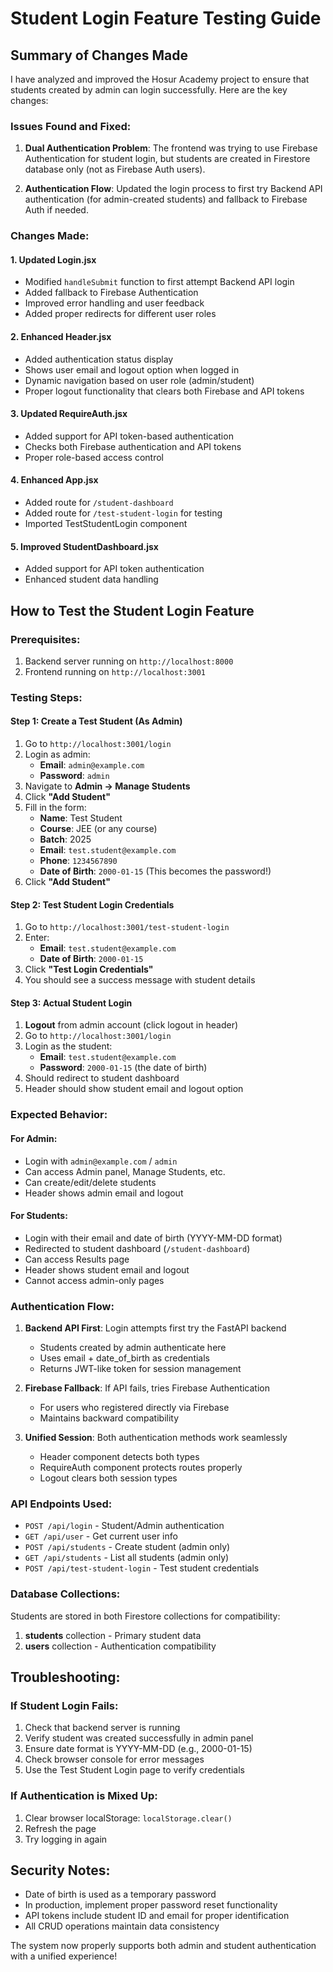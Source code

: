 # Student Login Feature Testing Guide

## Summary of Changes Made

I have analyzed and improved the Hosur Academy project to ensure that students created by admin can login successfully. Here are the key changes:

### Issues Found and Fixed:

1. **Dual Authentication Problem**: The frontend was trying to use Firebase Authentication for student login, but students are created in Firestore database only (not as Firebase Auth users).

2. **Authentication Flow**: Updated the login process to first try Backend API authentication (for admin-created students) and fallback to Firebase Auth if needed.

### Changes Made:

#### 1. Updated Login.jsx
- Modified `handleSubmit` function to first attempt Backend API login
- Added fallback to Firebase Authentication
- Improved error handling and user feedback
- Added proper redirects for different user roles

#### 2. Enhanced Header.jsx
- Added authentication status display
- Shows user email and logout option when logged in
- Dynamic navigation based on user role (admin/student)
- Proper logout functionality that clears both Firebase and API tokens

#### 3. Updated RequireAuth.jsx
- Added support for API token-based authentication
- Checks both Firebase authentication and API tokens
- Proper role-based access control

#### 4. Enhanced App.jsx
- Added route for `/student-dashboard`
- Added route for `/test-student-login` for testing
- Imported TestStudentLogin component

#### 5. Improved StudentDashboard.jsx
- Added support for API token authentication
- Enhanced student data handling

## How to Test the Student Login Feature

### Prerequisites:
1. Backend server running on `http://localhost:8000`
2. Frontend running on `http://localhost:3001`

### Testing Steps:

#### Step 1: Create a Test Student (As Admin)
1. Go to `http://localhost:3001/login`
2. Login as admin:
   - **Email**: `admin@example.com`
   - **Password**: `admin`
3. Navigate to **Admin → Manage Students**
4. Click **"Add Student"**
5. Fill in the form:
   - **Name**: Test Student
   - **Course**: JEE (or any course)
   - **Batch**: 2025
   - **Email**: `test.student@example.com`
   - **Phone**: `1234567890`
   - **Date of Birth**: `2000-01-15` (This becomes the password!)
6. Click **"Add Student"**

#### Step 2: Test Student Login Credentials
1. Go to `http://localhost:3001/test-student-login`
2. Enter:
   - **Email**: `test.student@example.com`
   - **Date of Birth**: `2000-01-15`
3. Click **"Test Login Credentials"**
4. You should see a success message with student details

#### Step 3: Actual Student Login
1. **Logout** from admin account (click logout in header)
2. Go to `http://localhost:3001/login`
3. Login as the student:
   - **Email**: `test.student@example.com`
   - **Password**: `2000-01-15` (the date of birth)
4. Should redirect to student dashboard
5. Header should show student email and logout option

### Expected Behavior:

#### For Admin:
- Login with `admin@example.com` / `admin`
- Can access Admin panel, Manage Students, etc.
- Can create/edit/delete students
- Header shows admin email and logout

#### For Students:
- Login with their email and date of birth (YYYY-MM-DD format)
- Redirected to student dashboard (`/student-dashboard`)
- Can access Results page
- Header shows student email and logout
- Cannot access admin-only pages

### Authentication Flow:

1. **Backend API First**: Login attempts first try the FastAPI backend
   - Students created by admin authenticate here
   - Uses email + date_of_birth as credentials
   - Returns JWT-like token for session management

2. **Firebase Fallback**: If API fails, tries Firebase Authentication
   - For users who registered directly via Firebase
   - Maintains backward compatibility

3. **Unified Session**: Both authentication methods work seamlessly
   - Header component detects both types
   - RequireAuth component protects routes properly
   - Logout clears both session types

### API Endpoints Used:

- `POST /api/login` - Student/Admin authentication
- `GET /api/user` - Get current user info
- `POST /api/students` - Create student (admin only)
- `GET /api/students` - List all students (admin only)
- `POST /api/test-student-login` - Test student credentials

### Database Collections:

Students are stored in both Firestore collections for compatibility:
1. **students** collection - Primary student data
2. **users** collection - Authentication compatibility

## Troubleshooting:

### If Student Login Fails:
1. Check that backend server is running
2. Verify student was created successfully in admin panel
3. Ensure date format is YYYY-MM-DD (e.g., 2000-01-15)
4. Check browser console for error messages
5. Use the Test Student Login page to verify credentials

### If Authentication is Mixed Up:
1. Clear browser localStorage: `localStorage.clear()`
2. Refresh the page
3. Try logging in again

## Security Notes:

- Date of birth is used as a temporary password
- In production, implement proper password reset functionality
- API tokens include student ID and email for proper identification
- All CRUD operations maintain data consistency

The system now properly supports both admin and student authentication with a unified experience!
